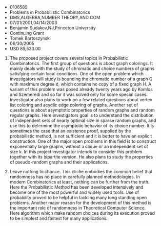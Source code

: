 
* 0106589
* Problems in Probabilistic Combinatorics
* DMS,ALGEBRA,NUMBER THEORY,AND COM
* 07/01/2001,04/14/2003
* Benjamin Sudakov,NJ,Princeton University
* Continuing Grant
* Tomek Bartoszynski
* 06/30/2005
* USD 85,533.00

1. The proposed project covers several topics in Probabilistic Combinatorics.
The first group of questions is about graph colorings. It mainly deals with the
study of chromatic and choice numbers of graphs satisfying certain local
conditions. One of the open problem which investigators will study is bounding
the chromatic number of a graph G with maximum degree d, which contains no copy
of a fixed graph H. A variant of this problem was posed already twenty years ago
by Komlos and Szemeredi and so far it was solved only for some special cases.
Investigator also plans to work on a few related questions about vertex list
coloring and acyclic edge coloring of graphs. Another set of questions is about
asymptotic properties of random graphs and random regular graphs. Here
investigators goal is to understand the distribution of independent sets of
nearly optimal size in sparse random graphs, and use this to determine the
asymptotic behavior of its choice number. It is sometimes the case that an
existence proof, supplied by the probabilistic method, is not sufficient and it
is better to have an explicit construction. One of the major open problems in
this field is to construct exponentially large graphs, without a clique or an
independent set of size k. In this project investigator intends to consider this
problem together with its bipartite version. He also plans to study the
properties of pseudo-random graphs and their applications.

2. Leave nothing to chance. This cliche embodies the common belief that
randomness has no place in carefully planned methodologies. In modern
Combinatorics at least, nothing can be further from the truth. Here the
Probabilistic Method has been developed intensively and become one of the most
powerful and widely used tools. Use of probability proved to be helpful in
tackling many long standing open problems. Another major reason for the
development of this method is the important role of randomness in Theoretical
Computer Science. Here algorithm which make random choices during its execution
proved to be simplest and fastest for many applications.
